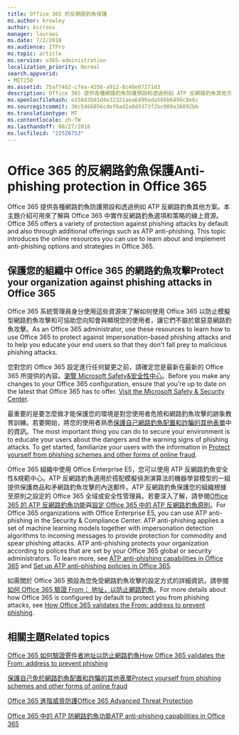 ```yaml
---
title: Office 365 的反網路釣魚保護
ms.author: krowley
author: kccross
manager: laurawi
ms.date: 7/2/2018
ms.audience: ITPro
ms.topic: article
ms.service: o365-administration
localization_priority: Normal
search.appverid:
- MET150
ms.assetid: 75af74b2-c7ea-4556-a912-8c48e07271d3
description: Office 365 提供各種網路釣魚防護預設和透過例如 ATP 反網路釣魚其他方案。本主題介紹可用來了解與 Office 365 中實作反網路釣魚選項和策略的線上資源。
ms.openlocfilehash: e150d3b01d4e32321aea6499ada566b6499c8e6c
ms.sourcegitcommit: 36c5466056cdef6ad2a8d9372f2bc009a30892bb
ms.translationtype: MT
ms.contentlocale: zh-TW
ms.lasthandoff: 08/27/2018
ms.locfileid: "22526753"
---
```

# <a name="anti-phishing-protection-in-office-365"></a><span data-ttu-id="5fa15-104">Office 365 的反網路釣魚保護</span><span class="sxs-lookup"><span data-stu-id="5fa15-104">Anti-phishing protection in Office 365</span></span>

<span data-ttu-id="5fa15-p102">Office 365 提供各種網路釣魚防護預設和透過例如 ATP 反網路釣魚其他方案。本主題介紹可用來了解與 Office 365 中實作反網路釣魚選項和策略的線上資源。</span><span class="sxs-lookup"><span data-stu-id="5fa15-p102">Office 365 offers a variety of protection against phishing attacks by default and also through additional offerings such as ATP anti-phishing. This topic introduces the online resources you can use to learn about and implement anti-phishing options and strategies in Office 365.</span></span>
  
## <a name="protect-your-organization-against-phishing-attacks-in-office-365"></a><span data-ttu-id="5fa15-107">保護您的組織中 Office 365 的網路釣魚攻擊</span><span class="sxs-lookup"><span data-stu-id="5fa15-107">Protect your organization against phishing attacks in Office 365</span></span>

<span data-ttu-id="5fa15-108">Office 365 系統管理員身分使用這些資源來了解如何使用 Office 365 以防止模擬型網路釣魚攻擊和可協助您向知會與顯現您的使用者，讓它們不屬於眾惡意網路釣魚攻擊。</span><span class="sxs-lookup"><span data-stu-id="5fa15-108">As an Office 365 administrator, use these resources to learn how to use Office 365 to protect against impersonation-based phishing attacks and to help you educate your end users so that they don't fall prey to malicious phishing attacks.</span></span>
  
<span data-ttu-id="5fa15-p103">您對您的 Office 365 設定進行任何變更之前，請確定您是最新在最新的 Office 365 所提供的內容。[瀏覽 Microsoft Safety&amp;安全性中心](https://www.microsoft.com/security/default.aspx)。</span><span class="sxs-lookup"><span data-stu-id="5fa15-p103">Before you make any changes to your Office 365 configuration, ensure that you're up to date on the latest that Office 365 has to offer. [Visit the Microsoft Safety &amp; Security Center](https://www.microsoft.com/security/default.aspx).</span></span>
  
<span data-ttu-id="5fa15-p104">最重要的是要怎麼做才能保護您的環境是對您使用者危險和網路釣魚攻擊的跡象教育訓練。若要開始，將您的使用者熟悉[保護自己網路釣魚配置和詐騙的其他表單](https://support.office.com/article/f84750b4-2f2c-46c3-89f6-e65f7f8c3546)中的資訊。</span><span class="sxs-lookup"><span data-stu-id="5fa15-p104">The most important thing you can do to secure your environment is to educate your users about the dangers and the warning signs of phishing attacks. To get started, familiarize your users with the information in [Protect yourself from phishing schemes and other forms of online fraud](https://support.office.com/article/f84750b4-2f2c-46c3-89f6-e65f7f8c3546).</span></span>
  
<span data-ttu-id="5fa15-p105">Office 365 組織中使用 Office Enterprise E5，您可以使用 ATP 反網路釣魚安全性&amp;規範中心。ATP 反網路釣魚適用於搭配模擬偵測演算法的機器學習模型的一組提供保護商品和矛網路釣魚攻擊的內送郵件。ATP 反網路釣魚保護您的組織根據至原則之設定的 Office 365 全域或安全性管理員。若要深入了解，請參閱[Office 365 的 ATP 反網路釣魚功能](atp-anti-phishing.md)與[設定 Office 365 中的 ATP 反網路釣魚原則](set-up-atp-anti-phishing-policies.md)。</span><span class="sxs-lookup"><span data-stu-id="5fa15-p105">For Office 365 organizations with Office Enterprise E5, you can use ATP anti-phishing in the Security &amp; Compliance Center. ATP anti-phishing applies a set of machine learning models together with impersonation detection algorithms to incoming messages to provide protection for commodity and spear phishing attacks. ATP anti-phishing protects your organization according to polices that are set by your Office 365 global or security administrators. To learn more, see [ATP anti-phishing capabilities in Office 365](atp-anti-phishing.md) and [Set up ATP anti-phishing policies in Office 365](set-up-atp-anti-phishing-policies.md).</span></span>
  
<span data-ttu-id="5fa15-117">如需關於 Office 365 預設為您免受網路釣魚攻擊的設定方式的詳細資訊，請參閱[如何 Office 365 驗證 From： 地址，以防止網路釣魚](how-office-365-validates-the-from-address.md)。</span><span class="sxs-lookup"><span data-stu-id="5fa15-117">For more details about how Office 365 is configured by default to protect you from phishing attacks, see [How Office 365 validates the From: address to prevent phishing](how-office-365-validates-the-from-address.md).</span></span>
  
## <a name="related-topics"></a><span data-ttu-id="5fa15-118">相關主題</span><span class="sxs-lookup"><span data-stu-id="5fa15-118">Related topics</span></span>

[<span data-ttu-id="5fa15-119">Office 365 如何驗證寄件者地址以防止網路釣魚</span><span class="sxs-lookup"><span data-stu-id="5fa15-119">How Office 365 validates the From: address to prevent phishing</span></span>](how-office-365-validates-the-from-address.md)
  
[<span data-ttu-id="5fa15-120">保護自己免於網路釣魚配置和詐騙的其他表單</span><span class="sxs-lookup"><span data-stu-id="5fa15-120">Protect yourself from phishing schemes and other forms of online fraud</span></span>](https://support.office.com/article/f84750b4-2f2c-46c3-89f6-e65f7f8c3546)
  
[<span data-ttu-id="5fa15-121">Office 365 進階威脅防護</span><span class="sxs-lookup"><span data-stu-id="5fa15-121">Office 365 Advanced Threat Protection</span></span>](office-365-atp.md)
  
[<span data-ttu-id="5fa15-122">Office 365 中的 ATP 防網路釣魚功能</span><span class="sxs-lookup"><span data-stu-id="5fa15-122">ATP anti-phishing capabilities in Office 365</span></span>](atp-anti-phishing.md)
  

